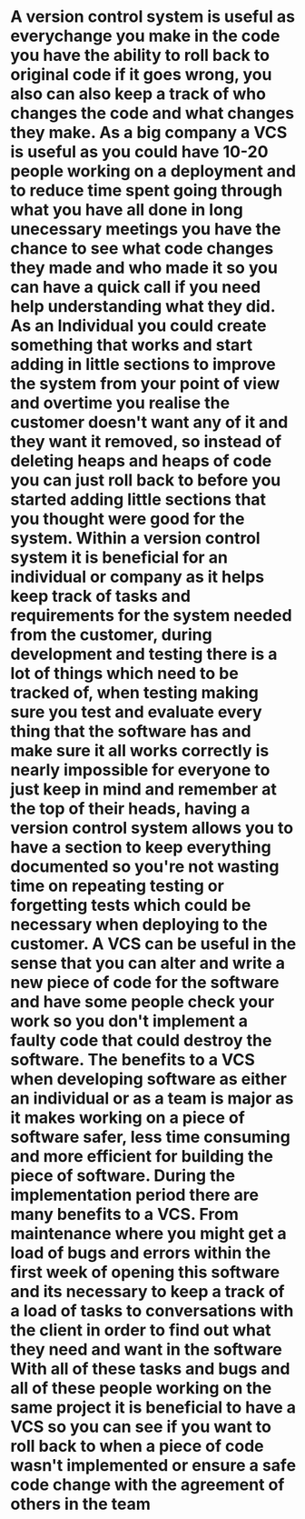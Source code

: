 # A version control system is useful as everychange you make in the code you have the ability to roll back to original code if it goes wrong, you also can also keep a track of who changes the code and what changes they make. As a big company a VCS is useful as you could have 10-20 people working on a deployment and to reduce time spent going through what you have all done in long unecessary meetings you have the chance to see what code changes they made and who made it so you can have a quick call if you need help understanding what they did. As an Individual you could create something that works and start adding in little sections to improve the system from your point of view and overtime you realise the customer doesn't want any of it and they want it removed, so instead of deleting heaps and heaps of code you can just roll back to before you started adding little sections that you thought were good for the system. Within a version control system it is beneficial for an individual or company as it helps keep track of tasks and requirements for the system needed from the customer, during development and testing there is a lot of things which need to be tracked of, when testing making sure you test and evaluate every thing that the software has and make sure it all works correctly is nearly impossible for everyone to just keep in mind and remember at the top of their heads, having a version control system allows you to have a section to keep everything documented so you're not wasting time on repeating testing or forgetting tests which could be necessary when deploying to the customer. A VCS can be useful in the sense that you can alter and write a new piece of code for the software and have some people check your work so you don't implement a faulty code that could destroy the software. The benefits to a VCS when developing software as either an individual or as a team is major as it makes working on a piece of software safer, less time consuming and more efficient for building the piece of software. During the implementation period there are many benefits to a VCS. From maintenance where you might get a load of bugs and errors within the first week of opening this software and its necessary to keep a track of a load of tasks to conversations with the client in order to find out what they need and want in the software With all of these tasks and bugs and all of these people working on the same project it is beneficial to have a VCS so you can see if you want to roll back to when a piece of code wasn't implemented or ensure a safe code change with the agreement of others in the team
